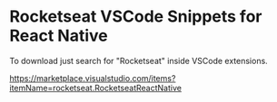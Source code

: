 # Rocketseat VSCode Snippets for React Native

To download just search for "Rocketseat" inside VSCode extensions.

https://marketplace.visualstudio.com/items?itemName=rocketseat.RocketseatReactNative
